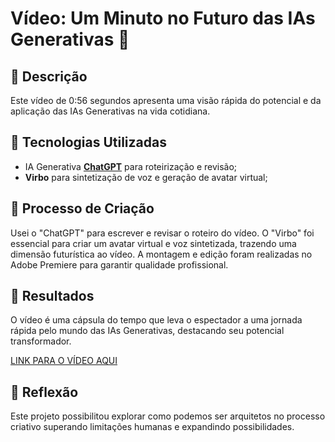 # Vídeo: Um Minuto no Futuro das IAs Generativas 🎥

## 📒 Descrição
Este vídeo de 0:56 segundos apresenta uma visão rápida  do potencial e da aplicação das IAs Generativas na vida cotidiana.

## 🤖 Tecnologias Utilizadas
- IA Generativa **[ChatGPT](https://chat.openai.com)** para roteirização e revisão;
- **Virbo**  para sintetização de voz e geração de avatar virtual;


## 🧐 Processo de Criação
Usei o "ChatGPT" para escrever e revisar o roteiro do vídeo. O "Virbo" foi essencial para criar um avatar virtual e voz sintetizada, trazendo uma dimensão futurística ao vídeo. A montagem e edição foram realizadas no Adobe Premiere para garantir qualidade profissional.

## 🚀 Resultados
O vídeo é uma cápsula do tempo que leva o espectador a uma jornada rápida pelo mundo das IAs Generativas, destacando seu potencial transformador.

[LINK PARA O VÍDEO AQUI](output/meu_video.mp4)



## 💭 Reflexão
Este projeto possibilitou explorar como podemos ser arquitetos no processo criativo superando limitações humanas e expandindo possibilidades.
